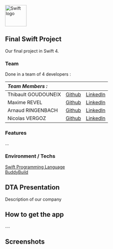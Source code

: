 <img src="https://swift.org/assets/images/swift.svg" alt="Swift logo" height="70" >

## Final Swift Project

Our final project in Swift 4.

### Team
Done in a team of 4 developers :

| *Team Members :* | | |
| :-- | -- | --: |
| Thibault GOUDOUNEIX | [Github](https://github.com/Nilmanduil) | [LinkedIn](https://www.linkedin.com/in/tgoudouneix/) |
| Maxime REVEL | [Github](https://github.com/Cocatrix) | [LinkedIn](https://www.linkedin.com/in/maximerevel/) |
| Arnaud RINGENBACH | [Github](https://github.com/newatox) | [LinkedIn](https://www.linkedin.com/in/arnaud-ringenbach-91776b153/) |
| Nicolas VERGOZ | [Github](https://github.com/nicolasvergoz) | [LinkedIn](https://www.linkedin.com/in/nicolas-vergoz/) |

### Features

...

### Environment / Techs

[Swift Programming Language](https://github.com/apple/swift)  
[BuddyBuild](https://www.buddybuild.com/)

## DTA Presentation

Description of our company

## How to get the app

....

## Screenshots
<!---![Screen](filename.png)-->
